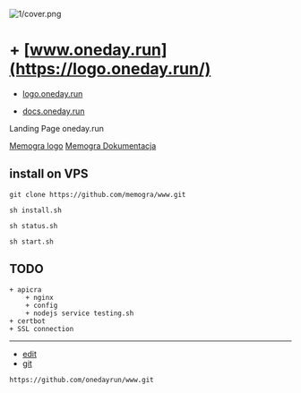 
![1/cover.png](https://onedayrun.github.io/logo/1/cover.png)

# + [www.oneday.run](https://logo.oneday.run/)

+ [logo.oneday.run](https://logo.oneday.run/)

+ [docs.oneday.run](https://logo.oneday.run/)

Landing Page oneday.run

[Memogra logo](logo.oneday.run)
[Memogra Dokumentacja](docs.oneday.run)

## install on VPS

    git clone https://github.com/memogra/www.git
    
    sh install.sh
    
    sh status.sh
    
    sh start.sh
    
## TODO
    + apicra
        + nginx
        + config
        + nodejs service testing.sh
    + certbot    
    + SSL connection    




---
+ [edit](https://github.com/onedayrun/www/edit/master/README.md)
+ [git](https://github.com/onedayrun/www)
```
https://github.com/onedayrun/www.git
```
